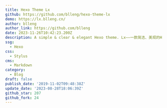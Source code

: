 ```yaml
---
title: Hexo Theme Lx
github: https://github.com/blleng/hexo-theme-lx
demo: https://lx.blleng.cn/
author: blleng
author_link: https://github.com/blleng
date: 2023-11-26T10:42:23.200Z
description: A simple & clear & elegant Hexo theme. Lx——一款简洁、美观的Hexo博客主题。
ssg:
  - Hexo
css:
  - Stylus
cms:
  - Markdown
category:
  - Blog
draft: false
publish_date: '2019-11-02T09:48:38Z'
update_date: '2023-08-28T18:06:39Z'
github_star: 207
github_fork: 24
---
```

